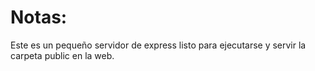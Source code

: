 # Notas:

Este es un pequeño servidor de express listo para ejecutarse y servir la carpeta public en la web.

